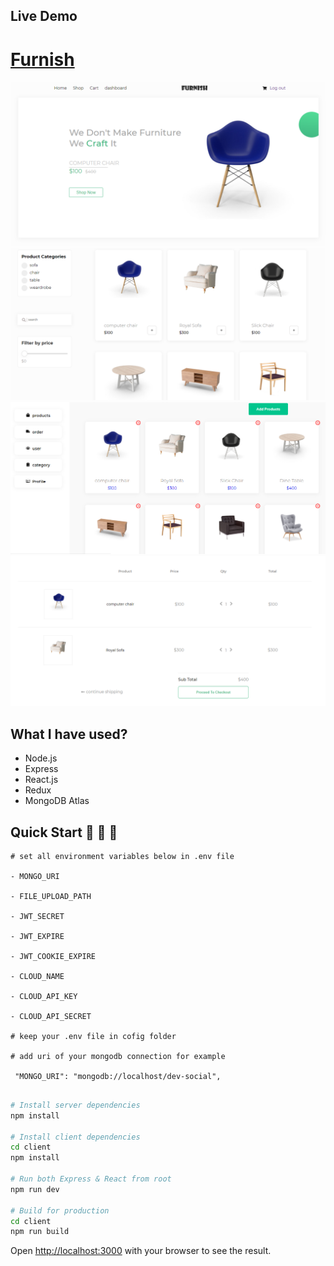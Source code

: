 ## Live Demo

# [Furnish](https://furnish-shop.herokuapp.com//)



<img src="./demo/banner.PNG">
<img src="./demo/shop.PNG">
<img src="./demo/dashboard.PNG">
<img src="./demo/cart.PNG">

## What I have used?

- Node.js
- Express
- React.js
- Redux
- MongoDB Atlas



## Quick Start 🚀 🚀 🚀

```
# set all environment variables below in .env file

- MONGO_URI

- FILE_UPLOAD_PATH

- JWT_SECRET

- JWT_EXPIRE

- JWT_COOKIE_EXPIRE

- CLOUD_NAME

- CLOUD_API_KEY

- CLOUD_API_SECRET

# keep your .env file in cofig folder

# add uri of your mongodb connection for example

 "MONGO_URI": "mongodb://localhost/dev-social",
 
```

```bash
# Install server dependencies
npm install

# Install client dependencies
cd client
npm install

# Run both Express & React from root
npm run dev

# Build for production
cd client
npm run build
```

Open [http://localhost:3000](http://localhost:3000) with your browser to see the result.